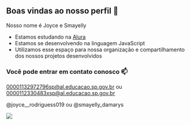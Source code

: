 ## Boas vindas ao nosso perfil 🖤

Nosso nome é Joyce e Smayelly
 
- Estamos estudando na [Alura](https://www.alura.com.br)
- Estamos se desenvolvendo na linguagem JavaScript
- Utilizamos esse espaço para nossa organização e compartilhamento dos nossos projetos desenvolvidos

### Você pode entrar em contato conosco 📫

00001132972796sp@al.educacao.sp.gov.br ou 0000112330483xsp@al.educacao.sp.gov.br

@joyce__rodriguess019 ou @smayelly_damarys

![](
https://media1.tenor.com/m/vBhraFQlxfAAAAAd/wink-black.gif)
